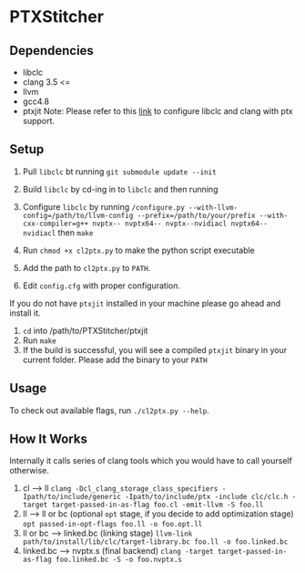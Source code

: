 PTXStitcher
====================

## Dependencies ##

* libclc
* clang 3.5 <=
* llvm
* gcc4.8
* ptxjit
Note: Please refer to this [link](http://tiku.io/questions/484488/how-to-use-clang-to-compile-opencl-to-ptx-code) to configure libclc and clang with ptx support.

## Setup ##
1. Pull ```libclc``` bt running ```git submodule update --init```
2. Build ```libclc``` by cd-ing in to ```libclc``` and then running
3. Configure ```libclc``` by running
```/configure.py --with-llvm-config=/path/to/llvm-config --prefix=/path/to/your/prefix --with-cxx-compiler=g++ nvptx-- nvptx64-- nvptx--nvidiacl nvptx64--nvidiacl```
then ```make```





1. Run `chmod +x cl2ptx.py` to make the python script executable
2. Add the path to `cl2ptx.py` to `PATH`.
3. Edit `config.cfg` with proper configuration.

If you do not have ```ptxjit``` installed in your machine please go ahead and install it.

1. ```cd``` into /path/to/PTXStitcher/ptxjit
2. Run ```make```
3. If the build is successful, you will see a compiled ```ptxjit``` binary in your current folder. Please add the binary to your ```PATH```

## Usage ##
To check out available flags, run `./cl2ptx.py --help`.

## How It Works ##
Internally it calls series of clang tools which you would have to call yourself otherwise.

1. cl --> ll
```clang -Dcl_clang_storage_class_specifiers -Ipath/to/include/generic -Ipath/to/include/ptx -include clc/clc.h -target target-passed-in-as-flag foo.cl -emit-llvm -S foo.ll```
2. ll --> ll or bc (optional ```opt``` stage, if you decide to add optimization stage)
```opt passed-in-opt-flags foo.ll -o foo.opt.ll```
3. ll or bc --> linked.bc (linking stage)
```llvm-link path/to/install/lib/clc/target-library.bc foo.ll -o foo.linked.bc```
4. linked.bc --> nvptx.s (final backend)
```clang -target target-passed-in-as-flag foo.linked.bc -S -o foo.nvptx.s```
